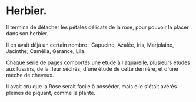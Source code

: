 # Herbier. 

Il termina de détacher les pétales délicats de la rose, pour pouvoir la placer dans son herbier. 

Il en avait déjà un certain nombre : Capucine, Azalée, Iris, Marjolaine, Jacinthe, Camélia, Garance, Lila. 

Chaque série de pages comportés une étude à l'aquarelle, plusieurs études aux fusains, de la fleur séchés, d'une étude de cette dernière, et d'une mèche de cheveux. 

Il avait cru que la Rose serait facile à posséder, mais elle s'était avérés pleines de piquant, comme la plante. 
